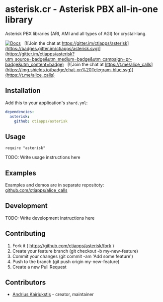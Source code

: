 asterisk.cr - Asterisk PBX all-in-one library
=============================================

Asterisk PBX libraries (ARI, AMI and all types of AGI) for crystal-lang.

[![Docs](https://img.shields.io/badge/docs-available-brightgreen.svg)](//ctiapps.github.io/asterisk)
&nbsp;
[![Join the chat at https://gitter.im/ctiapps/asterisk](https://badges.gitter.im/ctiapps/asterisk.svg)](https://gitter.im/ctiapps/asterisk?utm_source=badge&utm_medium=badge&utm_campaign=pr-badge&utm_content=badge)
&nbsp;
[![Join the chat at https://t.me/alice_calls](https://img.shields.io/badge/chat-on%20Telegram-blue.svg)](https://t.me/alice_calls)

## Installation

Add this to your application's `shard.yml`:

```yaml
dependencies:
  asterisk:
    github: ctiapps/asterisk
```

## Usage

```crystal
require "asterisk"
```

TODO: Write usage instructions here

## Examples

Examples and demos are in separate repositoty: [github.com/ctiapps/alice_calls](//github.com/ctiapps/alice_calls)

## Development

TODO: Write development instructions here

## Contributing

1. Fork it ( https://github.com/ctiapps/asterisk/fork )
2. Create your feature branch (git checkout -b my-new-feature)
3. Commit your changes (git commit -am 'Add some feature')
4. Push to the branch (git push origin my-new-feature)
5. Create a new Pull Request

## Contributors

- [Andrius Kairiukstis](https://github.com/andrius) - creator, maintainer

